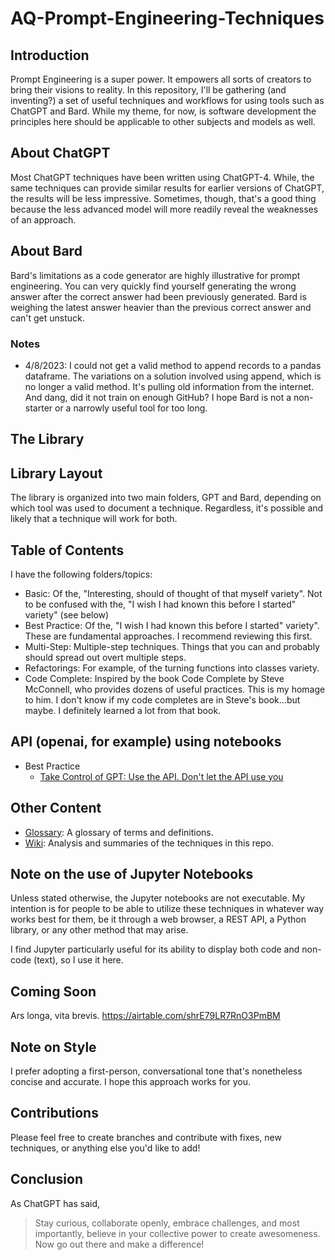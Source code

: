 # AQ-Prompt-Engineering-Techniques

## Introduction
Prompt Engineering is a super power. It empowers all sorts of creators to bring their visions to reality. In this repository, I'll be gathering (and inventing?) a set of useful techniques and workflows for using tools such as ChatGPT and Bard. While my theme, for now, is software development the principles here should be applicable to other subjects and models as well.

## About ChatGPT
Most ChatGPT techniques have been written using ChatGPT-4. While, the same techniques can provide similar results for earlier versions of ChatGPT, the results will be less impressive. Sometimes, though, that's a good thing because the less advanced model will more readily reveal the weaknesses of an approach.

## About Bard
Bard's limitations as a code generator are highly illustrative for prompt engineering. You can very quickly find yourself generating the wrong answer after the correct answer had been previously generated. Bard is weighing the latest answer heavier than the previous correct answer and can't get unstuck.

### Notes
- 4/8/2023: I could not get a valid method to append records to a pandas dataframe. The variations on a solution involved using append, which is no longer a valid method. It's pulling old information from the internet. And dang, did it not train on enough GitHub? I hope Bard is not a non-starter or a narrowly useful tool for too long.

## The Library
## Library Layout
The library is organized into two main folders, GPT and Bard, depending on which tool was used to document a technique. Regardless, it's possible and likely that a technique will work for both.

## Table of Contents
I have the following folders/topics:
- Basic: Of the, "Interesting, should of thought of that myself variety". Not to be confused with the, "I wish I had known this before I started" variety" (see below)
- Best Practice: Of the, "I wish I had known this before I started" variety". These are fundamental approaches. I recommend reviewing this first.
- Multi-Step: Multiple-step techniques. Things that you can and probably should spread out overt multiple steps.
- Refactorings: For example, of the turning functions into classes variety.
- Code Complete: Inspired by the book Code Complete by Steve McConnell, who provides dozens of useful practices. This is my homage to him. I don't know if my code completes are in Steve's book...but maybe. I definitely learned a lot from that book.

## API (openai, for example) using notebooks
- Best Practice
    - [Take Control of GPT: Use the API. Don't let the API use you](https://github.com/antquinonez/AQ-Prompt-Engineering-Techniques/blob/master/techniques/library/GPT/best_practice/take_control.ipynb)

## Other Content
- [Glossary](https://github.com/antquinonez/AQ-Prompt-Engineering-Techniques/blob/master/glossary.md): A glossary of terms and definitions.
- [Wiki](https://github.com/antquinonez/AQ-Prompt-Engineering-Techniques/wiki): Analysis and summaries of the techniques in this repo.

## Note on the use of Jupyter Notebooks
Unless stated otherwise, the Jupyter notebooks are not executable. My intention is for people to be able to utilize these techniques in whatever way works best for them, be it through a web browser, a REST API, a Python library, or any other method that may arise.

I find Jupyter particularly useful for its ability to display both code and non-code (text), so I use it here.

## Coming Soon
Ars longa, vita brevis.
https://airtable.com/shrE79LR7RnO3PmBM

## Note on Style
I prefer adopting a first-person, conversational tone that's nonetheless concise and accurate. I hope this approach works for you.

## Contributions
Please feel free to create branches and contribute with fixes, new techniques, or anything else you'd like to add!

## Conclusion
As ChatGPT has said,

> Stay curious, collaborate openly, embrace challenges, and most importantly, believe in your collective power to create awesomeness. Now go out there and make a difference!
